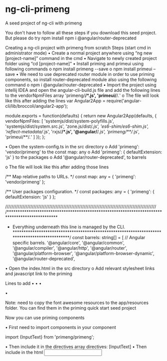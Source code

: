 # ng-cli-primeng
A seed project of ng-cli with primeng

You don't have to follow all these steps if you download this seed project. But please do try
npm install
npm i @angular/router-deprecated

Creating a ng-cli project with primeng from scratch
Steps  (start cmd in administrator mode)
•	Create a normal project anywhere using “ng new [project-name]” command in the cmd
•	Navigate to newly created project folder using “cd [project-name]”
•	Install priming and primeui using following commands
o	npm install primeng --save
o	npm install primeui –save
•	We need to use deprecated router module in order to use priming components, so install router-deprecated module also using the following command
o	npm i @angular/router-deprecated
•	Import the project using intellij IDEA and open the angular-cli-build.js file and add the following lines to the vendorNpmFiles array
'primeng/**/*.js',
      'primeui/**/*.*'
o	The file will look like this after adding the lines
var Angular2App = require('angular-cli/lib/broccoli/angular2-app');

module.exports = function(defaults) {
  return new Angular2App(defaults, {
    vendorNpmFiles: [
      'systemjs/dist/system-polyfills.js',
      'systemjs/dist/system.src.js',
      'zone.js/dist/*.js',
      'es6-shim/es6-shim.js',
      'reflect-metadata/*.js',
      'rxjs/**/*.js',
      '@angular/**/*.js',
      'primeng/**/*.js',
      'primeui/**/*.*'
    ]
  });
};

•	Open the system-config.ts in the src directory
o	Add 'primeng': 'vendor/primeng' to the const map: any
o	Add 'primeng': { defaultExtension: 'js' } to the packages 
o	Add '@angular/router-deprecated', to barrels

o	The file will look like this after adding those lines

/** Map relative paths to URLs. */
const map: any = {
  'primeng': 'vendor/primeng'
};

/** User packages configuration. */
const packages: any = {
  'primeng': { defaultExtension: 'js' }
};

////////////////////////////////////////////////////////////////////////////////////////////////
/***********************************************************************************************
 * Everything underneath this line is managed by the CLI.
 **********************************************************************************************/
const barrels: string[] = [
  // Angular specific barrels.
  '@angular/core',
  '@angular/common',
  '@angular/compiler',
  '@angular/http',
  '@angular/router',
  '@angular/platform-browser',
  '@angular/platform-browser-dynamic',
  '@angular/router-deprecated',



•	Open the index.html in the src directory
o	Add relevant stylesheet links and javascript link to the priming
 
Lines to add
•	<link rel="stylesheet" type="text/css" href="vendor/primeui/themes/omega/theme.css" />
•	<link rel="stylesheet" type="text/css" href="app/resources/icons/css/font-awesome.min.css" />
•	<link rel="stylesheet" type="text/css" href="vendor/primeui/primeui-ng-all.min.css" />

•	<script src="vendor/primeui/primeui-ng-all.min.js"></script>


Note: need to copy the font awesome resources to the app/resources folder. You can find them in the priming quick start seed project


Now you can use priming components

•	First need to import components in your component

import {InputText} from 'primeng/primeng';

•	Then include it in the directives array
directives: [InputText]
•	Then include in the html
<input type="text" pInputText/>

